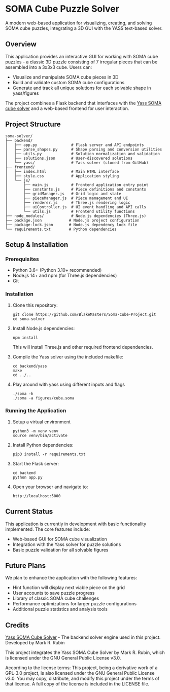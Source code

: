 # SOMA Cube Puzzle Solver

A modern web-based application for visualizing, creating, and solving SOMA cube puzzles, integrating a 3D GUI with the YASS text-based solver.

## Overview

This application provides an interactive GUI for working with SOMA cube puzzles - a classic 3D puzzle consisting of 7 irregular pieces that can be assembled into a 3x3x3 cube. Users can:

- Visualize and manipulate SOMA cube pieces in 3D
- Build and validate custom SOMA cube configurations
- Generate and track all unique solutions for each solvable shape in yass/figures

The project combines a Flask backend that interfaces with the [Yass SOMA cube solver](https://github.com/thanks4opensource/yass) and a web-based frontend for user interaction.

## Project Structure

```
soma-solver/
├── backend/
│   ├── app.py               # Flask server and API endpoints
│   ├── parse_shapes.py      # Shape parsing and conversion utilities
│   ├── utils.py             # Solution normalization and validation
│   ├── solutions.json       # User-discovered solutions
│   └── yass/                # Yass solver (cloned from GitHub)
├── frontend/
│   ├── index.html           # Main HTML interface
│   ├── style.css            # Application styling
│   └── js/
│       ├── main.js          # Frontend application entry point
│       ├── constants.js     # Piece definitions and constants
│       ├── gridManager.js   # Grid logic and state
│       ├── pieceManager.js  # Piece management and UI
│       ├── renderer.js      # Three.js rendering logic
│       ├── uiController.js  # UI event handling and API calls
│       └── utils.js         # Frontend utility functions
├── node_modules/            # Node.js dependencies (Three.js)
├── package.json            # Node.js project configuration
├── package-lock.json       # Node.js dependency lock file
└── requirements.txt        # Python dependencies
```

## Setup & Installation

### Prerequisites

- Python 3.6+ (Python 3.10+ recommended)
- Node.js 14+ and npm (for Three.js dependencies)
- Git

### Installation

1. Clone this repository:
   ```
   git clone https://github.com/BlakeMasters/Soma-Cube-Project.git
   cd soma-solver
   ```

2. Install Node.js dependencies:
   ```
   npm install
   ```
   This will install Three.js and other required frontend dependencies.

3. Compile the Yass solver using the included makefile:
   ```
   cd backend/yass
   make
   cd ../..
   ```

4. Play around with yass using different inputs and flags
   ```
   ./soma -h
   ./soma -a figures/cube.soma
   ```

### Running the Application

1. Setup a virtual environment
   ```
   python3 -m venv venv
   source venv/bin/activate
   ```

2. Install Python dependencies:
   ```
   pip3 install -r requirements.txt
   ```

3. Start the Flask server:
   ```
   cd backend
   python app.py
   ```

4. Open your browser and navigate to:
   ```
   http://localhost:5000
   ```

## Current Status

This application is currently in development with basic functionality implemented. The core features include:
- Web-based GUI for SOMA cube visualization
- Integration with the Yass solver for puzzle solutions
- Basic puzzle validation for all solvable figures

## Future Plans

We plan to enhance the application with the following features:
- Hint function will display next viable piece on the grid
- User accounts to save puzzle progress
- Library of classic SOMA cube challenges
- Performance optimizations for larger puzzle configurations
- Additional puzzle statistics and analysis tools

## Credits

[Yass SOMA Cube Solver](https://github.com/thanks4opensource/yass) - The backend solver engine used in this project. Developed by Mark R. Rubin

This project integrates the Yass SOMA Cube Solver by Mark R. Rubin, which is licensed under the GNU General Public License v3.0.

According to the license terms:
This project, being a derivative work of a GPL-3.0 project, is also licensed under the GNU General Public License v3.0.
You may copy, distribute, and modify this project under the terms of that license. A full copy of the license is included in the LICENSE file.

